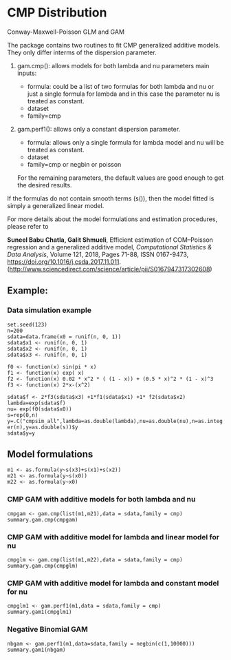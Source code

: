 # CMP Distribution
Conway-Maxwell-Poisson GLM and GAM

The package contains two routines to fit CMP generalized additive models. They only differ interms of the dispersion parameter. 

1.  gam.cmp(): allows models for both lambda and nu parameters
    main inputs: 
    - formula: could be a list of two formulas for both lambda and nu or just a single formula for lambda and in this case
    the parameter nu is treated as constant.
    - dataset
    - family=cmp
    
2.  gam.perf1(): allows only a constant dispersion parameter.
    - formula: allows only a single formula for lambda model and nu will be treated as constant.
    - dataset
    - family=cmp or negbin or poisson
    
    For the remaining parameters, the default values are good enough to get the desired results.
    
If the formulas do not contain smooth terms (s()), then the model fitted is simply a generalized linear model.

For more details about the model formulations and estimation procedures, please refer to 

**Suneel Babu Chatla, Galit Shmueli**, Efficient estimation of COM–Poisson regression and a generalized additive model,
*Computational Statistics & Data Analysis*, Volume 121, 2018, Pages 71-88, ISSN 0167-9473, https://doi.org/10.1016/j.csda.2017.11.011.
(http://www.sciencedirect.com/science/article/pii/S0167947317302608)

## Example:

###  Data simulation example
  `set.seed(123)`\
  `n=200`\
  `sdata=data.frame(x0 = runif(n, 0, 1))`\
  `sdata$x1 <- runif(n, 0, 1)`\
  `sdata$x2 <- runif(n, 0, 1)`\
  `sdata$x3 <- runif(n, 0, 1)`
 
  `f0 <- function(x) sin(pi * x)`\
  `f1 <- function(x) exp( x)`\
  `f2 <- function(x) 0.02 * x^2 * ( (1 - x)) + (0.5 * x)^2 * (1 - x)^3`\
  `f3 <- function(x) 2*x-(x^2)`

  `sdata$f <- 2*f3(sdata$x3) +1*f1(sdata$x1) +1* f2(sdata$x2)`\
  `lambda=exp(sdata$f)`\
  `nu= exp(f0(sdata$x0))`\
  `s=rep(0,n)`\
  `y=.C("cmpsim_all",lambda=as.double(lambda),nu=as.double(nu),n=as.integer(n),y=as.double(s))$y`\
  `sdata$y=y`

## Model formulations
`m1 <- as.formula(y~s(x3)+s(x1)+s(x2))`\
`m21 <- as.formula(y~s(x0))`\
`m22 <- as.formula(y~x0)`

  ### CMP GAM with additive models for both lambda and nu
  `cmpgam <- gam.cmp(list(m1,m21),data = sdata,family = cmp)`\
  `summary.gam.cmp(cmpgam)`
  
  
  ### CMP GAM with additive model for lambda and linear model for nu
  `cmpglm <- gam.cmp(list(m1,m22),data = sdata,family = cmp)`\
  `summary.gam.cmp(cmpglm)`
  
  
  ### CMP GAM with additive model for lambda and constant model for nu
  `cmpglm1 <- gam.perf1(m1,data = sdata,family = cmp)`\
  `summary.gam1(cmpglm1)`
  
  ###  Negative Binomial GAM
  `nbgam <- gam.perf1(m1,data=sdata,family = negbin(c(1,10000)))`\
  `summary.gam1(nbgam)`
